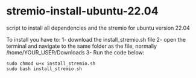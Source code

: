 # stremio-install-ubuntu-22.04
script to install all dependencies and the stremio for ubuntu version 22.04

To install you have to:
1- download the install_stremio.sh file
2- open the terminal and navigate to the same folder as the file, normally /home/YOUR_USER/Downloads
3- Run the code below:
```
sudo chmod u+x install_stremio.sh
sudo bash install_stremio.sh
```
